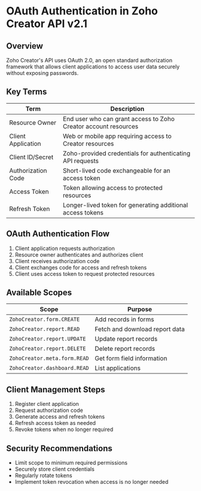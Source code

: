 # OAuth Authentication in Zoho Creator API v2.1

## Overview

Zoho Creator's API uses OAuth 2.0, an open standard authorization framework that allows client applications to access user data securely without exposing passwords.

## Key Terms

| Term | Description |
|------|-------------|
| Resource Owner | End user who can grant access to Zoho Creator account resources |
| Client Application | Web or mobile app requiring access to Creator resources |
| Client ID/Secret | Zoho-provided credentials for authenticating API requests |
| Authorization Code | Short-lived code exchangeable for an access token |
| Access Token | Token allowing access to protected resources |
| Refresh Token | Longer-lived token for generating additional access tokens |

## OAuth Authentication Flow

1. Client application requests authorization
2. Resource owner authenticates and authorizes client
3. Client receives authorization code
4. Client exchanges code for access and refresh tokens
5. Client uses access token to request protected resources

## Available Scopes

| Scope | Purpose |
|-------|---------|
| `ZohoCreator.form.CREATE` | Add records in forms |
| `ZohoCreator.report.READ` | Fetch and download report data |
| `ZohoCreator.report.UPDATE` | Update report records |
| `ZohoCreator.report.DELETE` | Delete report records |
| `ZohoCreator.meta.form.READ` | Get form field information |
| `ZohoCreator.dashboard.READ` | List applications |

## Client Management Steps

1. Register client application
2. Request authorization code
3. Generate access and refresh tokens
4. Refresh access token as needed
5. Revoke tokens when no longer required

## Security Recommendations

- Limit scope to minimum required permissions
- Securely store client credentials
- Regularly rotate tokens
- Implement token revocation when access is no longer needed